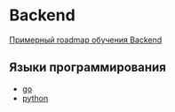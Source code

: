 # Backend

[Примерный roadmap обучения Backend](https://roadmap.sh/backend)

## Языки программирования

* [go](go/index.md)
* [python](python/index.md)
